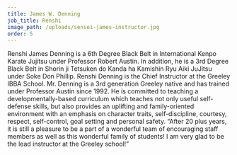 ```yaml
---
title: James W. Denning
job_title: Renshi
image_path: /uploads/sensei-james-instructor.jpg
order: 5
---
```



Renshi James Denning is a 6th Degree Black Belt in International Kenpo Karate Jujitsu under Professor Robert Austin. In addition, he is a 3rd Degree Black Belt in Shorin ji Tetsuken do Kanda ha Kamishin Ryu Aiki JuJitsu under Soke Don Phillip. Renshi Denning is the Chief Instructor at the Greeley IBBA School. Mr. Denning is a 3rd generation Greeley native and has trained under Professor Austin since 1992. He is committed to teaching a developmentally-based curriculum which teaches not only useful self-defense skills, but also provides an uplifting and family-oriented environment with an emphasis on character traits, self-discipline, courtesy, respect, self-control, goal setting and personal safety. “After 20 plus years, it is still a pleasure to be a part of a wonderful team of encouraging staff members as well as this wonderful family of students! I am very glad to be the lead instructor at the Greeley school!”